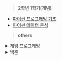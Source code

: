 > **2학년 1학기(개념)**
- [파이썬 프로그래밍 기초](https://codingalzi.github.io/pybook/intro.html)
- [파이썬 데이터 분석](https://codingalzi.github.io/datapy/intro.html)


> **others**
<details markdown="1">
<summary>게임 프로그래밍</summary>

- [Invent Your Own Computer Games with Python, 4th Edition](https://inventwithpython.com/invent4thed/chapter0.html)
  > https://colab.research.google.com/drive/1JwKhgQKR3i6TxfSDbWXOTcDCivgDoDuK#scrollTo=1k0lymU4Nj2n


- [Making Games with Python & Pygame](https://inventwithpython.com/pygame/)

- [게임 프로그래밍 - ai-creator](https://ai-creator.tistory.com/540?category=807420)
</details>
 
<details markdown="1">
<summary>백준</summary>
</details>
 
